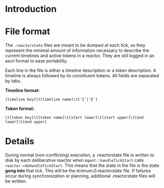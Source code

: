 # Introduction #

# File format #

The `.reactorstate` files are meant to be dumped at each tick, so they represent the minimal amount of information necessary to describe the current timelines and active tokens in a reactor. They are still logged in an ascii format to ease portability.

Each line in the file is either a timeline description or a token description. A timeline is always followed by its constituent tokens. All fields are separated by tabs.

**Timeline format:**
```
[timeline key]\t[timeline name]\t['I'|'E']
```

**Token format:**
```
\t[token key]\t[token name]\t[start lower]\t[start upper]\t[end lower]\t[end upper]
```

# Details #

During normal (non-conflicting) execution, a .reactorstate file is written to disk by each deliberative reactor when `Agent::handleTickStart` calls `reactor->doHandleTickStart`. This means that the state in the file is the state **gong into** that tick. This will be the _ticknum_.0.reactorstate file. If failures occur during synchronization or planning, additional .reactorstate files will be written.